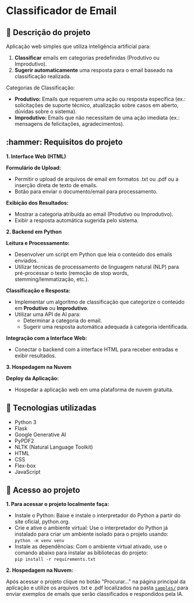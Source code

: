 <h1>Classificador de Email</h1>

<h2> 📌 Descrição do projeto</h2>

Aplicação web simples que utiliza inteligência artificial para:
1. **Classificar** emails em categorias predefinidas (Produtivo ou Improdutivo).
2. **Sugerir automaticamente** uma resposta para o email baseado na classificação realizada.
  
Categorias de Classificação:
- **Produtivo:** Emails que requerem uma ação ou resposta específica (ex.: solicitações de suporte técnico, atualização sobre casos em aberto, dúvidas sobre o sistema).
- **Improdutivo:** Emails que não necessitam de uma ação imediata (ex.: mensagens de felicitações, agradecimentos).

<h2> :hammer: Requisitos do projeto </h2>

**1. Interface Web (HTML)**

**Formulário de Upload:**

- Permitir o upload de arquivos de email em formatos .txt ou .pdf ou a inserção direta de texto de emails.
- Botão para enviar o documento/email para processamento.

**Exibição dos Resultados:**

- Mostrar a categoria atribuída ao email (Produtivo ou Improdutivo).
- Exibir a resposta automática sugerida pelo sistema.

**2. Backend em Python**

**Leitura e Processamento:**

- Desenvolver um script em Python que leia o conteúdo dos emails enviados.
- Utilizar técnicas de processamento de linguagem natural (NLP) para pré-processar o texto (remoção de stop words, stemming/lemmatização, etc.).

**Classificação e Resposta:**

- Implementar um algoritmo de classificação que categorize o conteúdo em **Produtivo** ou **Improdutivo**.
- Utilizar uma API de AI para:
  - Determinar a categoria do email.
  - Sugerir uma resposta automática adequada à categoria identificada.

**Integração com a Interface Web:**

- Conectar o backend com a interface HTML para receber entradas e exibir resultados.

**3. Hospedagem na Nuvem**

**Deploy da Aplicação:**

- Hospedar a aplicação web em uma plataforma de nuvem gratuita.

<h2> 🧠 Tecnologias utilizadas </h2>

- Python 3
- Flask
- Google Generative AI
- PyPDF2
- NLTK (Natural Language Toolkit)
- HTML
- CSS
- Flex-box
- JavaScript

<h2> 📁 Acesso ao projeto </h2>

**1. Para acessar o projeto localmente faça:**
- Instale o Python: Baixe e instale o interpretador do Python a partir do site oficial, python.org.
- Crie e ative o ambiente virtual: Use o interpretador do Python já instalado para criar um ambiente isolado para o projeto usando: <br>
  `python -m venv venv`
- Instale as dependências: Com o ambiente virtual ativado, use o comando abaixo para instalar as bibliotecas do projeto: <br>
  `pip install -r requirements.txt`

**2. Hospedagem na Nuvem:**
<br>

Após acessar o projeto clique no botão "Procurar..." na página principal da aplicação e utilize os arquivos .txt e .pdf localizados na pasta [`samples/`](https://github.com/camlopes/classificador-email/tree/master/samples) para enviar exemplos de emails que serão classificados e respondidos pela IA. 